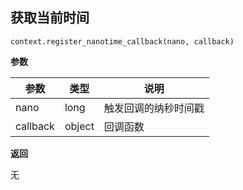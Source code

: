 ## 获取当前时间<div id='register_nanotime_callback'></div>

`context.register_nanotime_callback(nano, callback)`

**参数**

| 参数       | 类型  | 说明       |
| ---------- | ----- | ---------- |
| nano  | long  | 触发回调的纳秒时间戳 |
| callback | object   | 回调函数 |

**返回**

无





